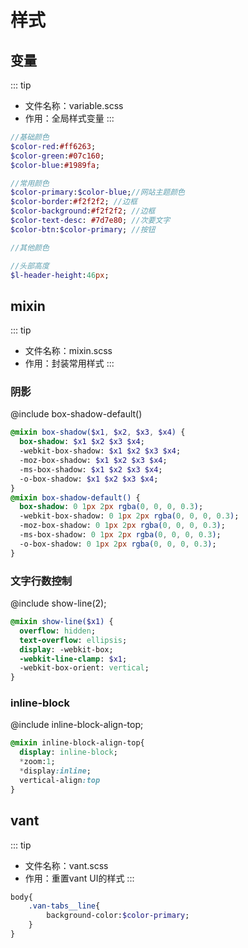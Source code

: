 # 样式

## 变量
::: tip
- 文件名称：variable.scss 
- 作用：全局样式变量
:::
```sass
//基础颜色
$color-red:#ff6263;
$color-green:#07c160;
$color-blue:#1989fa;

//常用颜色
$color-primary:$color-blue;//网站主题颜色
$color-border:#f2f2f2; //边框
$color-background:#f2f2f2; //边框
$color-text-desc: #7d7e80; //次要文字
$color-btn:$color-primary; //按钮

//其他颜色

//头部高度
$l-header-height:46px;
  ```


## mixin
::: tip
- 文件名称：mixin.scss 
- 作用：封装常用样式
:::
### 阴影
@include box-shadow-default()
```sass
@mixin box-shadow($x1, $x2, $x3, $x4) {
  box-shadow: $x1 $x2 $x3 $x4;
  -webkit-box-shadow: $x1 $x2 $x3 $x4;
  -moz-box-shadow: $x1 $x2 $x3 $x4;
  -ms-box-shadow: $x1 $x2 $x3 $x4;
  -o-box-shadow: $x1 $x2 $x3 $x4;
}
@mixin box-shadow-default() {
  box-shadow: 0 1px 2px rgba(0, 0, 0, 0.3);
  -webkit-box-shadow: 0 1px 2px rgba(0, 0, 0, 0.3);
  -moz-box-shadow: 0 1px 2px rgba(0, 0, 0, 0.3);
  -ms-box-shadow: 0 1px 2px rgba(0, 0, 0, 0.3);
  -o-box-shadow: 0 1px 2px rgba(0, 0, 0, 0.3);
}
```
### 文字行数控制
@include show-line(2);
```sass
@mixin show-line($x1) {
  overflow: hidden;
  text-overflow: ellipsis;
  display: -webkit-box;
  -webkit-line-clamp: $x1;
  -webkit-box-orient: vertical;
}
```
### inline-block
@include inline-block-align-top;
```sass
@mixin inline-block-align-top{
  display: inline-block;
  *zoom:1;
  *display:inline;
  vertical-align:top
}
```

## vant
::: tip
- 文件名称：vant.scss 
- 作用：重置vant UI的样式
:::

```sass
body{
    .van-tabs__line{
        background-color:$color-primary;
    }
}
```
